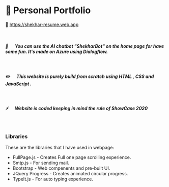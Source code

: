 
# 🧒 Personal Portfolio 
  🔗 https://shekhar-resume.web.app
&nbsp;

&nbsp;

##### 🤖  &emsp;   You can use the AI chatbot "ShekharBot" on the home page for have some fun. It's made on Azure using Dialogflow.
&nbsp;
##### ✏️   &emsp; This website is purely build from scratch using HTML , CSS and JavaScript  .
&nbsp;
##### ⚡  &emsp;   Website is coded keeping in mind the rule of ShowCase 2020
&nbsp;


### Libraries

These are the libraries that I have used in webpage:

*  FullPage.js - Creates Full one page scrolling experience.
* Smtp.js - For sending mail.
* Bootstrap - Web compenents and pre-built UI.
* JQuery Progress - Creates animated circular progress.
* TypeIt.js - For auto typing experience.


